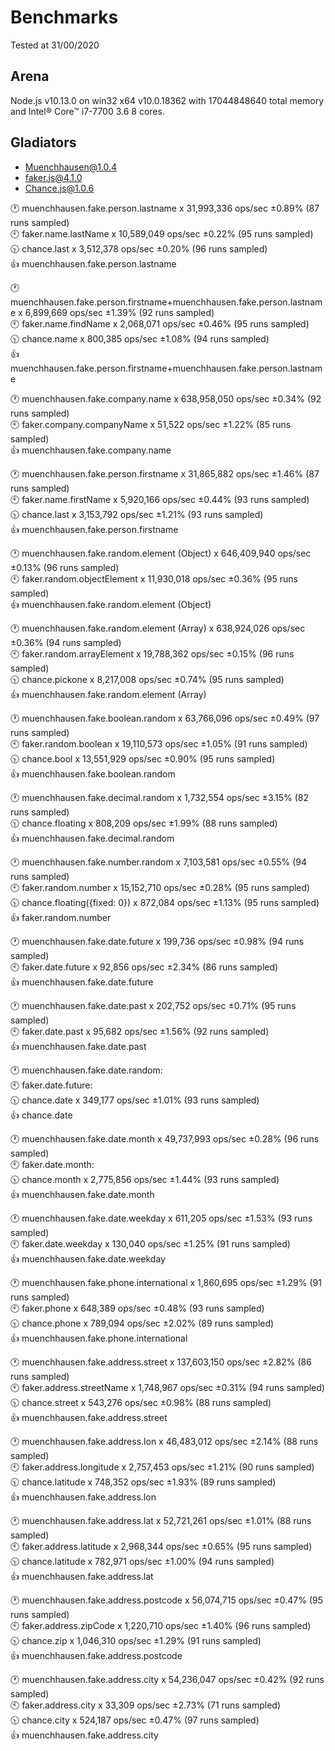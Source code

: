 # Benchmarks
Tested at 31/00/2020
  
## Arena
Node.js v10.13.0 on win32 x64 v10.0.18362 with 17044848640 total memory and
Intel® Core™ i7-7700 3.6 8 cores.
  
## Gladiators
 - Muenchhausen@1.0.4
 - faker.js@4.1.0
 - Chance.js@1.0.6
  
:clock1: muenchhausen.fake.person.lastname x 31,993,336 ops/sec ±0.89% (87 runs sampled)  
:clock10: faker.name.lastName x 10,589,049 ops/sec ±0.22% (95 runs sampled)  
:clock1030: chance.last x 3,512,378 ops/sec ±0.20% (96 runs sampled)  
:+1: muenchhausen.fake.person.lastname  

:clock1: muenchhausen.fake.person.firstname+muenchhausen.fake.person.lastname x 6,899,669 ops/sec ±1.39% (92 runs sampled)  
:clock10: faker.name.findName x 2,068,071 ops/sec ±0.46% (95 runs sampled)  
:clock1030: chance.name x 800,385 ops/sec ±1.08% (94 runs sampled)  
:+1: muenchhausen.fake.person.firstname+muenchhausen.fake.person.lastname  

:clock1: muenchhausen.fake.company.name x 638,958,050 ops/sec ±0.34% (92 runs sampled)  
:clock10: faker.company.companyName x 51,522 ops/sec ±1.22% (85 runs sampled)  
:+1: muenchhausen.fake.company.name  

:clock1: muenchhausen.fake.person.firstname x 31,865,882 ops/sec ±1.46% (87 runs sampled)  
:clock10: faker.name.firstName x 5,920,166 ops/sec ±0.44% (93 runs sampled)  
:clock1030: chance.last x 3,153,792 ops/sec ±1.21% (93 runs sampled)  
:+1: muenchhausen.fake.person.firstname  

:clock1: muenchhausen.fake.random.element (Object) x 646,409,940 ops/sec ±0.13% (96 runs sampled)  
:clock10: faker.random.objectElement x 11,930,018 ops/sec ±0.36% (95 runs sampled)  
:+1: muenchhausen.fake.random.element (Object)  

:clock1: muenchhausen.fake.random.element (Array) x 638,924,026 ops/sec ±0.36% (94 runs sampled)  
:clock10: faker.random.arrayElement x 19,788,362 ops/sec ±0.15% (96 runs sampled)  
:clock1030: chance.pickone x 8,217,008 ops/sec ±0.74% (95 runs sampled)  
:+1: muenchhausen.fake.random.element (Array)  

:clock1: muenchhausen.fake.boolean.random x 63,766,096 ops/sec ±0.49% (97 runs sampled)  
:clock10: faker.random.boolean x 19,110,573 ops/sec ±1.05% (91 runs sampled)  
:clock1030: chance.bool x 13,551,929 ops/sec ±0.90% (95 runs sampled)  
:+1: muenchhausen.fake.boolean.random  

:clock1: muenchhausen.fake.decimal.random x 1,732,554 ops/sec ±3.15% (82 runs sampled)  
:clock1030: chance.floating x 808,209 ops/sec ±1.99% (88 runs sampled)  
:+1: muenchhausen.fake.decimal.random  

:clock1: muenchhausen.fake.number.random x 7,103,581 ops/sec ±0.55% (94 runs sampled)  
:clock10: faker.random.number x 15,152,710 ops/sec ±0.28% (95 runs sampled)  
:clock1030: chance.floating({fixed: 0}) x 872,084 ops/sec ±1.13% (95 runs sampled)  
:+1: faker.random.number  

:clock1: muenchhausen.fake.date.future x 199,736 ops/sec ±0.98% (94 runs sampled)  
:clock10: faker.date.future x 92,856 ops/sec ±2.34% (86 runs sampled)  
:+1: muenchhausen.fake.date.future  

:clock1: muenchhausen.fake.date.past x 202,752 ops/sec ±0.71% (95 runs sampled)  
:clock10: faker.date.past x 95,682 ops/sec ±1.56% (92 runs sampled)  
:+1: muenchhausen.fake.date.past  

:clock1: muenchhausen.fake.date.random:   
:clock10: faker.date.future:   
:clock1030: chance.date x 349,177 ops/sec ±1.01% (93 runs sampled)  
:+1: chance.date  

:clock1: muenchhausen.fake.date.month x 49,737,993 ops/sec ±0.28% (96 runs sampled)  
:clock10: faker.date.month:   
:clock1030: chance.month x 2,775,856 ops/sec ±1.44% (93 runs sampled)  
:+1: muenchhausen.fake.date.month  

:clock1: muenchhausen.fake.date.weekday x 611,205 ops/sec ±1.53% (93 runs sampled)  
:clock10: faker.date.weekday x 130,040 ops/sec ±1.25% (91 runs sampled)  
:+1: muenchhausen.fake.date.weekday  

:clock1: muenchhausen.fake.phone.international x 1,860,695 ops/sec ±1.29% (91 runs sampled)  
:clock10: faker.phone x 648,389 ops/sec ±0.48% (93 runs sampled)  
:clock1030: chance.phone x 789,094 ops/sec ±2.02% (89 runs sampled)  
:+1: muenchhausen.fake.phone.international  

:clock1: muenchhausen.fake.address.street x 137,603,150 ops/sec ±2.82% (86 runs sampled)  
:clock10: faker.address.streetName x 1,748,967 ops/sec ±0.31% (94 runs sampled)  
:clock1030: chance.street x 543,276 ops/sec ±0.98% (88 runs sampled)  
:+1: muenchhausen.fake.address.street  

:clock1: muenchhausen.fake.address.lon x 46,483,012 ops/sec ±2.14% (88 runs sampled)  
:clock10: faker.address.longitude x 2,757,453 ops/sec ±1.21% (90 runs sampled)  
:clock1030: chance.latitude x 748,352 ops/sec ±1.93% (89 runs sampled)  
:+1: muenchhausen.fake.address.lon  

:clock1: muenchhausen.fake.address.lat x 52,721,261 ops/sec ±1.01% (88 runs sampled)  
:clock10: faker.address.latitude x 2,968,344 ops/sec ±0.65% (95 runs sampled)  
:clock1030: chance.latitude x 782,971 ops/sec ±1.00% (94 runs sampled)  
:+1: muenchhausen.fake.address.lat  

:clock1: muenchhausen.fake.address.postcode x 56,074,715 ops/sec ±0.47% (95 runs sampled)  
:clock10: faker.address.zipCode x 1,220,710 ops/sec ±1.40% (96 runs sampled)  
:clock1030: chance.zip x 1,046,310 ops/sec ±1.29% (91 runs sampled)  
:+1: muenchhausen.fake.address.postcode  

:clock1: muenchhausen.fake.address.city x 54,236,047 ops/sec ±0.42% (92 runs sampled)  
:clock10: faker.address.city x 33,309 ops/sec ±2.73% (71 runs sampled)  
:clock1030: chance.city x 524,187 ops/sec ±0.47% (97 runs sampled)  
:+1: muenchhausen.fake.address.city  

